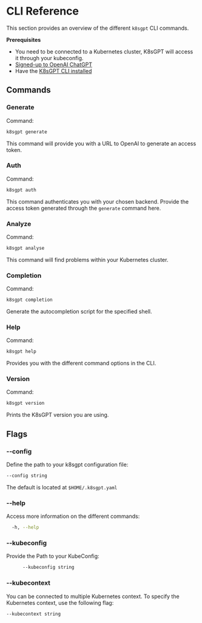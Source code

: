 # CLI Reference

This section provides an overview of the different `k8sgpt` CLI commands.

**Prerequisites**
* You need to be connected to a Kubernetes cluster, K8sGPT will access it through your kubeconfig.
* [Signed-up to OpenAI ChatGPT](https://openai.com/)
* Have the [K8sGPT CLI installed](../../getting-started/installation.md)

## Commands

### Generate

Command:
```bash
k8sgpt generate
```

This command will provide you with a URL to OpenAI to generate an access token.
### Auth     

Command:
```bash
k8sgpt auth
```

This command authenticates you with your chosen backend. Provide the access token generated through the `generate` command here.

### Analyze     

Command:
```bash
k8sgpt analyse
```

This command will find problems within your Kubernetes cluster.

### Completion

Command:
```bash
k8sgpt completion
```

Generate the autocompletion script for the specified shell.

### Help

Command:
```bash
k8sgpt help
```

Provides you with the different command options in the CLI.
### Version

Command:
```bash
k8sgpt version
```

Prints the K8sGPT version you are using.

## Flags

### --config

Define the path to your k8sgpt configuration file:
```bash
--config string
```

The default is located at `$HOME/.k8sgpt.yaml`

### --help

Access more information on the different commands:
```bash
  -h, --help
```

### --kubeconfig

Provide the Path to your KubeConfig:
```bash
      --kubeconfig string
```

### --kubecontext

You can be connected to multiple Kubernetes context. To specify the Kubernetes context, use the following flag:
```bash
--kubecontext string 
```
